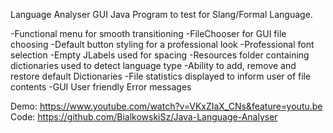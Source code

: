 Language Analyser GUI Java Program to test for Slang/Formal Language.

-Functional menu for smooth transitioning
-FileChooser for GUI file choosing
-Default button styling for a professional look
-Professional font selection
-Empty JLabels used for spacing
-Resources folder containing dictionaries used to detect language type
-Ability to add, remove and restore default Dictionaries
-File statistics displayed to inform user of file contents
-GUI User friendly Error messages

Demo: https://www.youtube.com/watch?v=VKxZIaX_CNs&feature=youtu.be
Code: https://github.com/BialkowskiSz/Java-Language-Analyser



